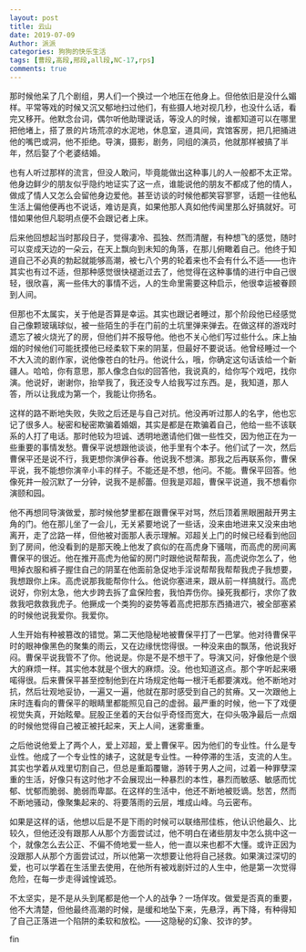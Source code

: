 ```yaml
---
layout: post
title: 云山
date: 2019-07-09
Author: 派派
categories: 狗狗的快乐生活
tags: [曹段,高段,邢段,all段,NC-17,rps]
comments: true
---
```


那时候他呆了几个剧组，男人们一个换过一个地压在他身上。但他依旧是没什么媚样。平常等戏的时候又沉又郁地扫过他们，有些摄人地对视几秒，也没什么话，看完又移开。他默念台词，偶尔听他助理说话，等没人的时候，谁都知道可以在哪里把他堵上，搭了景的片场荒凉的水泥地，休息室，道具间，宾馆客房，把几把捅进他的嘴巴或洞，他不拒绝。导演，摄影，剧务，同组的演员，他就那样被搞了半年，然后娶了个老婆结婚。

也有人听过那样的流言，但没人敢问，毕竟能做出这种事儿的人一般都不太正常。他身边鲜少的朋友似乎隐约地证实了这一点，谁能说他的朋友不都成了他的情人，做成了情人又怎么会留他身边爱他。甚至访谈的时候他都笑容寥寥，话题一往他私生活上偏他便再也不说话，难访是真，如果他那人真如他传闻里那么好搞就好。可惜如果他但凡聪明点便不会跟记者上床。

后来他回想起当时那段日子，觉得凄冷、孤独、然而清醒，有种想飞的感觉，随时可以变成天边的一朵云，在天上飘向到未知的角落，在那儿俯瞰着自己。他终于知道自己不必真的勃起就能够高潮，被七八个男的轮着来也不会有什么不适——也许其实也有过不适，但那种感觉很快褪逝过去了，他觉得在这种事情的进行中自己很轻，很欣喜，离一些伟大的事情不远，人的生命里需要这种启示，他很幸运被眷顾到人间。

但那也不太属实，关于他是否算是幸运。其实也跟记者睡过，那个阶段他已经感觉自己像颗玻璃球似，被一些陌生的手在门前的土坑里弹来弹去。在做这样的游戏时遗忘了被火烧光了的房，但他们并不报导他。他也不关心他们写过些什么。床上抽烟的时候他们可能抚摸他已经柔软下来的阴茎，但最好不要说话。他曾经睡过一个不大入流的剧作家，说他像苍白的牡丹。他说什么，哦，你确定这句话该给一个新疆人。哈哈，你有意思，那人像念白似的回答他，我说真的，给你写个戏吧，找你演。他说好，谢谢你，抬举我了，我还没专人给我写过东西。是，我知道，那人答，所以让我成为第一个，我能让你扬名。

这样的路不断地失败，失败之后还是与自己对抗。他没再听过那人的名字，他也忘记了很多人。秘密和秘密欺骗着婚姻，其实是都是在欺骗着自己，他给一些不该联系的人打了电话。那时他较为坦诚、透明地邀请他们做一些性交，因为他正在为一些重要的事情发愁。曹保平说想跟他谈谈，他手里有个本子。他们试了一次，然后曹保平还是说不行，我更想你演伊谷春。他说我不想演。那我之后再联系你，曹保平说，我不能想你演辛小丰的样子。不能还是不想，他问。不能。曹保平回答。他像死井一般沉默了一分钟，说我不是郝蕾。但我是邓超，曹保平说道，我不想看你演颐和园。

他不再想同导演做爱，那时候他梦里都在跟曹保平对骂，然后顶着黑眼圈敲开男主角的门。他在那儿坐了一会儿，无关紧要地说了一些话，没来由地进来又没来由地离开，走了岔路一样，但他被对面那人表示理解。邓超关上门的时候已经看到他回到了房间，他没看到的是那天晚上他发了疯似的在高虎身下骚喘，而高虎的房间离曹保平的很近。他在推开高虎为他留的房门时跟他说帮帮我，高虎说你怎么了，他甩掉衣服和裤子握住自己的阴茎在他面前急促地手淫说帮帮我帮帮我虎子我想要，我想跟你上床。高虎说那我能帮你什么。他说你塞进来，跟从前一样搞就行。高虎说好，你别太急，他大步跨去拆了盒保险套，我怕弄伤你。操死我都行，求你了救救我吧救救我虎子。他撅成一个类狗的姿势等着高虎把那东西捅进穴，被全部塞紧的时候他说我爱你。我爱你。

人生开始有种被篡改的错觉。第二天他隐秘地被曹保平打了一巴掌。他对待曹保平时的眼神像黑色的聚集的雨云，又在边缘恍惚得很。一种没来由的飘荡，他说我好闷。曹保平说我管不了你。他说是。你是不是不想干了。导演又问，好像他是个很大的麻烦一样。其实他本就是个很大的麻烦。没。他也知道这点。那个字听起来嗫喏得很。后来曹保平甚至控制他到在片场规定他每一根汗毛都要演戏。他不断地对抗，然后壮观地妥协，一遍又一遍，他就在那时感受到自己的贫瘠。又一次跟他上床时连看向的曹保平的眼睛里都能照见自己的虚弱。最严重的时候，他一下了戏便视觉失真，开始眩晕。屁股正坐着的天台似乎奇怪而宽大，在仰头吸净最后一点烟的时候他觉得自己被正被托起来，天上人间，迷雾重重。

之后他说他爱上了两个人，爱上邓超，爱上曹保平。因为他们的专业性。什么是专业性。他成了一个专业性的婊子，这就是专业性。一种停滞的生活，支流的人生。其实也学着从戏里切割自己，但总是重蹈覆辙，游转于男人之间，过着一种罪孽深重的生活，好像只有这时他才不会展现出一种暴烈的本性，暴烈而敏感、敏感而忧郁、忧郁而脆弱、脆弱而卑鄙。在这样的生活中，他还不断地被贬谪。愁苦，然而不断地骚动，像聚集起来的、将要落雨的云层，堆成山峰。乌云密布。

如果是这样的话，他想以后是不是下雨的时候可以联络邢佳栋，他认识他最久、比较久，但他还没有跟那人从那个方面尝试过，他不明白在诸些朋友中怎么挑中这一个，就像怎么去公正、不偏不倚地爱一些人，他一直以来也都不大懂。或许正因为没跟那人从那个方面尝试过，所以他第一次想要让他将自己拯救。如果演过深切的爱，也可以学着在生活里去使用，在他所有被戏剧奸过的人生中，他是第一次觉得危险，在每一步走得诚惶诚恐。

不太坚实，是不是从头到尾都是他一个人的战争？一场佯攻。做爱是否真的重要，他不大清楚，但他最终高潮的时候，是缓和地坠下来，先悬浮，再下降，有种得知了自己正落进一个陷阱的柔软和放松。——这隐秘的幻象、狡诈的梦。



fin

